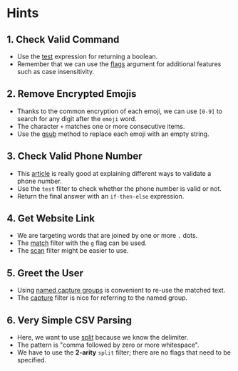 # Hints

## 1. Check Valid Command

- Use the [test][regex-test] expression for returning a boolean.
- Remember that we can use the [flags][flags] argument for additional features such as case insensitivity.

## 2. Remove Encrypted Emojis

- Thanks to the common encryption of each emoji, we can use `[0-9]` to search for any digit after the `emoji` word.
- The character `+` matches one or more consecutive items.
- Use the [gsub][regex-gsub] method to replace each emoji with an empty string.

## 3. Check Valid Phone Number

- This [article][phone-validation] is really good at explaining different ways to validate a phone number.
- Use the `test` filter to check whether the phone number is valid or not.
- Return the final answer with an `if-then-else` expression.

## 4. Get Website Link

- We are targeting words that are joined by one or more `.` dots.
- The [match][regex-match] filter with the `g` flag can be used.
- The [scan][regex-scan] filter might be easier to use.

## 5. Greet the User

- Using [named capture groups][named-capture] is convenient to re-use the matched text.
- The [capture][regex-capture] filter is nice for referring to the named group.

## 6. Very Simple CSV Parsing

- Here, we want to use [split][regex-split] because we know the delimiter.
- The pattern is "comma followed by zero or more whitespace".
- We have to use the **2-arity** `split` filter; there are no flags that need to be specified.

[flags]: https://jqlang.github.io/jq/manual/v1.7/#regular-expressions
[regex-test]: https://jqlang.github.io/jq/manual/v1.7/#test
[regex-gsub]: https://jqlang.github.io/jq/manual/v1.7/#gsub
[regex-match]: https://jqlang.github.io/jq/manual/v1.7/#match
[regex-scan]: https://jqlang.github.io/jq/manual/v1.7/#scan
[regex-split]: https://jqlang.github.io/jq/manual/v1.7/#split-2
[regex-capture]: https://jqlang.github.io/jq/manual/v1.7/#capture
[named-capture]: https://riptutorial.com/regex/example/2479/named-capture-groups
[phone-validation]: https://www.w3resource.com/javascript/form/phone-no-validation.php
